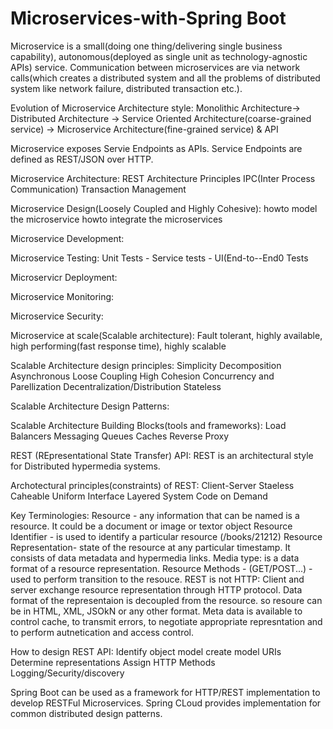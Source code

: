 # Microservices-with-Spring Boot
Microservice is a small(doing one thing/delivering single business capability), autonomous(deployed as single unit as technology-agnostic APIs) service. Communication between microservices are via network calls(which creates a distributed system and all the problems of distributed system like network failure, distributed transaction etc.).

Evolution of Microservice Architecture style:
Monolithic Architecture-> Distributed Architecture -> Service Oriented Architecture(coarse-grained service) -> Microservice Architecture(fine-grained service) & API

Microservice exposes Servie Endpoints as APIs. Service Endpoints are defined as REST/JSON over HTTP.

Microservice Architecture:
REST Architecture Principles
IPC(Inter Process Communication)
Transaction Management

Microservice Design(Loosely Coupled and Highly Cohesive):
howto model the microservice
howto integrate the microservices

Microservice Development:

Microservice Testing:
Unit Tests - Service tests - UI(End-to--End0 Tests

Microservicr Deployment:

Microservice Monitoring:

Microservice Security:

Microservice at scale(Scalable architecture):
Fault tolerant, highly available, high performing(fast response time), highly scalable

Scalable Architecture design principles:
Simplicity
Decomposition
Asynchronous
Loose Coupling High Cohesion
Concurrency and Parellization
Decentralization/Distribution
Stateless


Scalable Architecture Design Patterns:


Scalable Architecture Building Blocks(tools and frameworks):
Load Balancers
Messaging Queues
Caches
Reverse Proxy

REST (REpresentational State Transfer) API:
REST is an architectural style for Distributed hypermedia systems.

Archotectural principles(constraints) of REST:
Client-Server
Staeless
Caheable
Uniform Interface
Layered System
Code on Demand

Key Terminologies:
Resource - any information that can be named is a resource. It could be a document or image or textor object
Resource Identifier - is used  to identify a particular resource (/books/21212)
Resource Representation- state of the resource at any particular timestamp. It consists of data metadata and hypermedia links.
Media type: is a data format of a resource representation.
Resource Methods - (GET/POST...) - used to perform transition to the resouce.
REST is not HTTP: Client and server exchange resource representation through HTTP protocol.
Data format of the representaion is decoupled from the resource. so resoure can be in HTML, XML, JSOkN or any other format.
Meta data is available to control cache, to transmit errors, to negotiate appropriate represntation and to perform autnetication and access control.

How to design REST API:
Identify object model
create model URIs
Determine representations
Assign HTTP Methods
Logging/Security/discovery



Spring Boot can be used as a framework for HTTP/REST implementation to develop RESTFul Microservices.
Spring CLoud provides implementation for common distributed design patterns.
